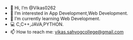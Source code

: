 - 👋 Hi, I’m @Vikas0262
- 👀 I’m interested in App Development,Web Development.
- 🌱 I’m currently learning Web Development.
- 💻 C,C++,JAVA,PYTHON.
- 📫 How to reach me: vikas.sahyogcollege@gmail.com

<!---
Vikas0262/Vikas0262 is a ✨ special ✨ repository because its `README.md` (this file) appears on your GitHub profile.
You can click the Preview link to take a look at your changes.
--->
